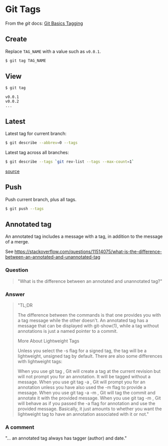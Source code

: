 # Git Tags

From the _git_ docs: [Git Basics Tagging](https://git-scm.com/book/en/v2/Git-Basics-Tagging)

## Create

Replace `TAG_NAME` with a value such as `v0.0.1`.

```sh
$ git tag TAG_NAME
```

## View

```sh
$ git tag
```
```
v0.0.1
v0.0.2
...
```

## Latest

Latest tag for current branch:

```sh
$ git describe --abbrev=0 --tags
```

Latest tag across all branches:

```sh
$ git describe --tags `git rev-list --tags --max-count=1`
```

[source](https://gist.github.com/rponte/fdc0724dd984088606b0)

## Push

Push current branch, plus all tags.

```sh
$ git push --tags
```

## Annotated tag

An annotated tag includes a message with a tag, in addition to the message of a merge.

See https://stackoverflow.com/questions/11514075/what-is-the-difference-between-an-annotated-and-unannotated-tag

### Question

> "What is the difference between an annotated and unannotated tag?"

### Answer

> "TL;DR
> 
> The difference between the commands is that one provides you with a tag message while the other doesn't. An annotated tag has a message that can be displayed with git-show(1), while a tag without annotations is just a named pointer to a commit.
> 
> More About Lightweight Tags
>
> Unless you select the -s flag for a signed tag, the tag will be a lightweight, unsigned tag by default. There are also some differences with lightweight tags:
> 
> When you use git tag <tagname>, Git will create a tag at the current revision but will not prompt you for an annotation. It will be tagged without a message.
> When you use git tag -a <tagname>, Git will prompt you for an annotation unless you have also used the -m flag to provide a message.
> When you use git tag -a -m <msg> <tagname>, Git will tag the commit and annotate it with the provided message.
> When you use git tag -m <msg> <tagname>, Git will behave as if you passed the -a flag for annotation and use the provided message.
> Basically, it just amounts to whether you want the lightweight tag to have an annotation associated with it or not."

### A comment

"... an annotated tag always has tagger (author) and date."

